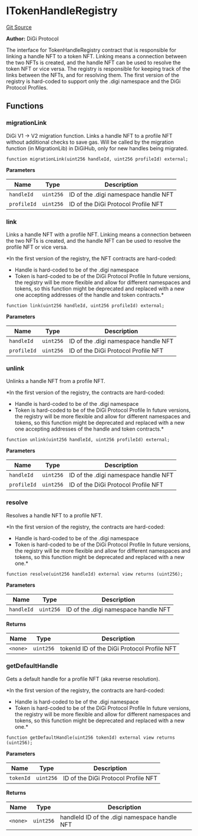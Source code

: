 # ITokenHandleRegistry
[Git Source](https://github.com/digiv3rse/protocol-contracts/blob/0d518167a484d4368bad0990424be098fe779fa4/contracts/misc/PermissionlessCreator.sol)

**Author:**
DiGi Protocol

The interface for TokenHandleRegistry contract that is responsible for linking a handle NFT to a token NFT.
Linking means a connection between the two NFTs is created, and the handle NFT can be used to resolve the token NFT
or vice versa.
The registry is responsible for keeping track of the links between the NFTs, and for resolving them.
The first version of the registry is hard-coded to support only the .digi namespace and the DiGi Protocol Profiles.


## Functions
### migrationLink

DiGi V1 -> V2 migration function. Links a handle NFT to a profile NFT without additional checks to save
gas.
Will be called by the migration function (in MigrationLib) in DiGiHub, only for new handles being migrated.


```solidity
function migrationLink(uint256 handleId, uint256 profileId) external;
```
**Parameters**

|Name|Type|Description|
|----|----|-----------|
|`handleId`|`uint256`|ID of the .digi namespace handle NFT|
|`profileId`|`uint256`|ID of the DiGi Protocol Profile NFT|


### link

Links a handle NFT with a profile NFT.
Linking means a connection between the two NFTs is created, and the handle NFT can be used to resolve the profile
NFT or vice versa.

*In the first version of the registry, the NFT contracts are hard-coded:
- Handle is hard-coded to be of the .digi namespace
- Token is hard-coded to be of the DiGi Protocol Profile
In future versions, the registry will be more flexible and allow for different namespaces and tokens, so this
function might be deprecated and replaced with a new one accepting addresses of the handle and token contracts.*


```solidity
function link(uint256 handleId, uint256 profileId) external;
```
**Parameters**

|Name|Type|Description|
|----|----|-----------|
|`handleId`|`uint256`|ID of the .digi namespace handle NFT|
|`profileId`|`uint256`|ID of the DiGi Protocol Profile NFT|


### unlink

Unlinks a handle NFT from a profile NFT.

*In the first version of the registry, the contracts are hard-coded:
- Handle is hard-coded to be of the .digi namespace
- Token is hard-coded to be of the DiGi Protocol Profile
In future versions, the registry will be more flexible and allow for different namespaces and tokens, so this
function might be deprecated and replaced with a new one accepting addresses of the handle and token contracts.*


```solidity
function unlink(uint256 handleId, uint256 profileId) external;
```
**Parameters**

|Name|Type|Description|
|----|----|-----------|
|`handleId`|`uint256`|ID of the .digi namespace handle NFT|
|`profileId`|`uint256`|ID of the DiGi Protocol Profile NFT|


### resolve

Resolves a handle NFT to a profile NFT.

*In the first version of the registry, the contracts are hard-coded:
- Handle is hard-coded to be of the .digi namespace
- Token is hard-coded to be of the DiGi Protocol Profile
In future versions, the registry will be more flexible and allow for different namespaces and tokens, so this
function might be deprecated and replaced with a new one.*


```solidity
function resolve(uint256 handleId) external view returns (uint256);
```
**Parameters**

|Name|Type|Description|
|----|----|-----------|
|`handleId`|`uint256`|ID of the .digi namespace handle NFT|

**Returns**

|Name|Type|Description|
|----|----|-----------|
|`<none>`|`uint256`|tokenId ID of the DiGi Protocol Profile NFT|


### getDefaultHandle

Gets a default handle for a profile NFT (aka reverse resolution).

*In the first version of the registry, the contracts are hard-coded:
- Handle is hard-coded to be of the .digi namespace
- Token is hard-coded to be of the DiGi Protocol Profile
In future versions, the registry will be more flexible and allow for different namespaces and tokens, so this
function might be deprecated and replaced with a new one.*


```solidity
function getDefaultHandle(uint256 tokenId) external view returns (uint256);
```
**Parameters**

|Name|Type|Description|
|----|----|-----------|
|`tokenId`|`uint256`|ID of the DiGi Protocol Profile NFT|

**Returns**

|Name|Type|Description|
|----|----|-----------|
|`<none>`|`uint256`|handleId ID of the .digi namespace handle NFT|


